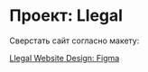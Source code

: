 # Проект: Llegal

Сверстать сайт согласно макету:

[Llegal Website Design: Figma](https://www.figma.com/file/FOeKj5MDG2BJTPN26oNP1d/Llegal?node-id=964%3A5456)